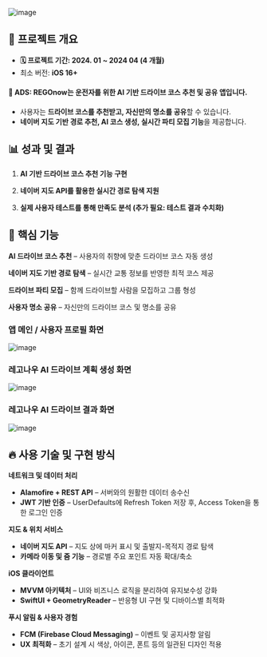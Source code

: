 
![image](https://github.com/user-attachments/assets/5d03dff3-e4d6-4ded-8a42-0ab154bd7e42)

## 📌 프로젝트 개요
- **🗓️ 프로젝트 기간: 2024. 01 ~ 2024 04 (4 개월)**
- 최소 버전: **iOS 16+**

#### 📝 ADS: REGOnow는 **운전자를 위한 AI 기반 드라이브 코스 추천 및 공유 앱**입니다.   
- 사용자는 **드라이브 코스를 추천받고, 자신만의 명소를 공유**할 수 있습니다.
- **네이버 지도 기반 경로 추천, AI 코스 생성, 실시간 파티 모집 기능**을 제공합니다.




## 📊 **성과 및 결과**
1. **AI 기반 드라이브 코스 추천 기능 구현**

2. **네이버 지도 API를 활용한 실시간 경로 탐색 지원**

3. **실제 사용자 테스트를 통해 만족도 분석 (추가 필요: 테스트 결과 수치화)**

## 🎯 **핵심 기능**

**AI 드라이브 코스 추천** – 사용자의 취향에 맞춘 드라이브 코스 자동 생성

**네이버 지도 기반 경로 탐색** – 실시간 교통 정보를 반영한 최적 코스 제공

**드라이브 파티 모집** – 함께 드라이브할 사람을 모집하고 그룹 형성

**사용자 명소 공유** – 자신만의 드라이브 코스 및 명소를 공유

### 앱 메인 / 사용자 프로필 화면


![image](https://github.com/user-attachments/assets/127ad073-d4aa-4fb9-afc8-20b1b739c4da)


### 레고나우 AI 드라이브 계획 생성 화면

![image](https://github.com/user-attachments/assets/a33d6b98-37eb-4b48-adcd-563d83491707)


### 레고나우 AI 드라이브 결과 화면

![image](https://github.com/user-attachments/assets/0ffd04ac-8b44-412c-b762-f93acae2891b)

  

## 🔥 **사용 기술 및 구현 방식**

**네트워크 및 데이터 처리**

- **Alamofire + REST API** – 서버와의 원활한 데이터 송수신
- **JWT 기반 인증** – UserDefaults에 Refresh Token 저장 후, Access Token을 통한 로그인 인증

**지도 & 위치 서비스**

- **네이버 지도 API** – 지도 상에 마커 표시 및 출발지-목적지 경로 탐색
- **카메라 이동 및 줌 기능** – 경로별 주요 포인트 자동 확대/축소

**iOS 클라이언트**

- **MVVM 아키텍처** – UI와 비즈니스 로직을 분리하여 유지보수성 강화
- **SwiftUI + GeometryReader** – 반응형 UI 구현 및 디바이스별 최적화

**푸시 알림 & 사용자 경험**

- **FCM (Firebase Cloud Messaging)** – 이벤트 및 공지사항 알림
- **UX 최적화** – 초기 설계 시 색상, 아이콘, 폰트 등의 일관된 디자인 적용

